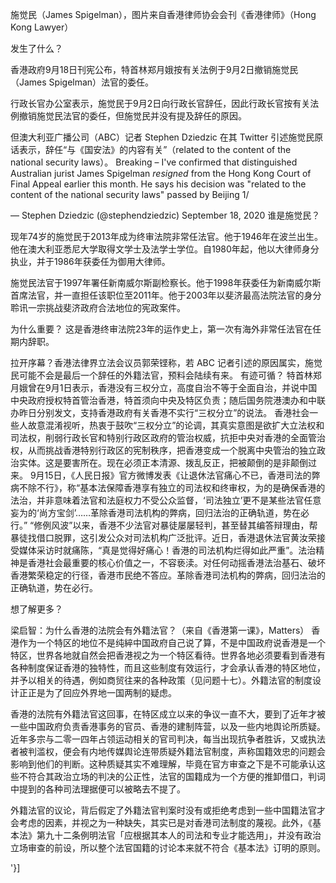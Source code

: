 施觉民（James Spigelman），图片来自香港律师协会会刊《香港律师》（Hong Kong Lawyer）

发生了什么？

香港政府9月18日刊宪公布，特首林郑月娥按有关法例于9月2日撤销施觉民（James Spigelman）法官的委任。

行政长官办公室表示，施觉民于9月2日向行政长官辞任，因此行政长官按有关法例撤销施觉民法官的委任，但施觉民并没有提及辞任的原因。

但澳大利亚广播公司（ABC）记者 Stephen Dziedzic 在其 Twitter 引述施觉民原话表示，辞任“与《国安法》的内容有关”（related to the content of the national security laws）。 Breaking &#8211; I\'ve confirmed that distinguished Australian jurist James Spigelman *resigned* from the Hong Kong Court of Final Appeal earlier this month. He says his decision was &quot;related to the content of the national security laws&quot; passed by Beijing 1/

&mdash; Stephen Dziedzic (@stephendziedzic) September 18, 2020 谁是施觉民？

现年74岁的施觉民于2013年成为终审法院非常任法官。他于1946年在波兰出生。他在澳大利亚悉尼大学取得文学士及法学士学位。自1980年起，他以大律师身分执业，并于1986年获委任为御用大律师。

施觉民法官于1997年署任新南威尔斯副检察长。他于1998年获委任为新南威尔斯首席法官，并一直担任该职位至2011年。他于2003年以斐济最高法院法官的身分聆讯一宗挑战斐济政府合法地位的宪政案件。

为什么重要？ 这是香港终审法院23年的运作史上，第一次有海外非常任法官在任期内辞职。

拉开序幕？香港法律界立法会议员郭荣铿称，若 ABC 记者引述的原因属实，施觉民可能不会是最后一个辞任的外籍法官，预料会陆续有来。 有迹可循？ 特首林郑月娥曾在9月1日表示，香港没有三权分立，高度自治不等于全面自治，并说中国中央政府授权特首管治香港，特首须向中央及特区负责；随后国务院港澳办和中联办昨日分别发文，支持香港政府有关香港不实行“三权分立”的说法。 香港社会一些人故意混淆视听，热衷于鼓吹“三权分立”的论调，其真实意图是欲扩大立法权和司法权，削弱行政长官和特别行政区政府的管治权威，抗拒中央对香港的全面管治权，从而挑战香港特别行政区的宪制秩序，把香港变成一个脱离中央管治的独立政治实体。这是要害所在。现在必须正本清源、拨乱反正，把被颠倒的是非颠倒过来。 9月15日，《人民日报》官方微博发表《让退休法官痛心不已，香港司法的弊病不除不行》，称“基本法保障香港享有独立的司法权和终审权，为的是确保香港的法治，并非意味着法官和法庭权力不受公众监督，‘司法独立’更不是某些法官任意妄为的‘尚方宝剑’……革除香港司法机构的弊病，回归法治的正确轨道，势在必行。” “修例风波”以来，香港不少法官对暴徒屡屡轻判，甚至替其编答辩理由，帮暴徒找借口脱罪，这引发公众对司法机构广泛批评。近日，香港退休法官黄汝荣接受媒体采访时就痛陈，“真是觉得好痛心！香港的司法机构烂得如此严重”。法治精神是香港社会最重要的核心价值之一，不容亵渎。对任何动摇香港法治基石、破坏香港繁荣稳定的行径，香港市民绝不答应。革除香港司法机构的弊病，回归法治的正确轨道，势在必行。

想了解更多？

梁启智：为什么香港的法院会有外籍法官？（来自《香港第一课》，Matters） 香港作为一个特区的地位不是纯綷中国政府自己说了算，不是中国政府说香港是一个特区，世界各地就自然会把香港视之为一个特区看待。世界各地必须要看到香港有各种制度保证香港的独特性，而且这些制度有效运行，才会承认香港的特区地位，并予以相关的待遇，例如商贸往来的各种政策（见问题十七）。外籍法官的制度设计正正是为了回应外界地一国两制的疑虑。

香港的法院有外籍法官这回事，在特区成立以来的争议一直不大，要到了近年才被一些中国政府负责香港事务的官员、香港的建制阵营，以及一些内地舆论所质疑。近年多宗与二零一四年占领运动相关的官司判决，每当出现抗争者胜诉，又或执法者被判滥权，便会有内地传媒舆论连带质疑外籍法官制度，声称国籍效忠的问题会影响到他们的判断。这种质疑其实不难理解，毕竟在官方审查之下是不可能承认这些不符合其政治立场的判决的公正性，法官的国籍成为一个方便的推卸借口，判词中提到的各种司法理据便可以被略去不提了。

外籍法官的议论，背后假定了外籍法官判案时没有或拒绝考虑到一些中国籍法官才会考虑的因素，并视之为一种缺失，其实已是对香港司法制度的蔑视。此外，《基本法》第九十二条例明法官「应根据其本人的司法和专业才能选用」，并没有政治立场审查的前设，所以整个法官国籍的讨论本来就不符合《基本法》订明的原则。

'}]